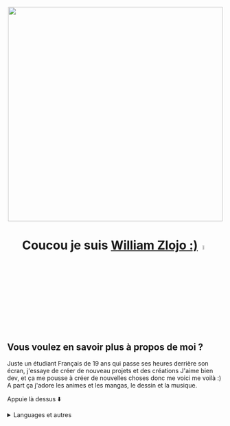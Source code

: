 <p align="center">
<img width=500 src=https://user-images.githubusercontent.com/68301608/116943122-32e4bd00-ac73-11eb-8eb4-1ab7e81a31b3.png>
</p>


## <h1 align="center">Coucou je suis <a href="http://willydev.xyz">William Zlojo :)</a><img src="https://camo.githubusercontent.com/e8e7b06ecf583bc040eb60e44eb5b8e0ecc5421320a92929ce21522dbc34c891/68747470733a2f2f6d656469612e67697068792e636f6d2f6d656469612f6876524a434c467a6361737252346961377a2f67697068792e676966" width="5%"></h1>

## Vous voulez en savoir plus à propos de moi ?
Juste un étudiant Français de 19 ans qui passe ses heures derrière son écran, j'essaye de créer de nouveau projets et des créations
J'aime bien dev, et ça me pousse à créer de nouvelles choses donc me voici me voilà :)</br>
A part ça j'adore les animes et les mangas, le dessin et la musique.

Appuie là dessus ⬇️

<details>
<summary>Languages et autres</summary>

##### _J'adore celles ci mais... <3_

![HTML5](https://img.shields.io/badge/-HTML-black?style=for-the-badge&logo=html5)
![CSS](https://img.shields.io/badge/-CSS-red?style=for-the-badge&logo=css3)
![SQL](https://img.shields.io/badge/-SQL-blue?style=for-the-badge&logo=postgresql)

##### _J'utilise aussi celles ci_

![PHP](https://img.shields.io/badge/-PHP-503399?style=for-the-badge&logo=php)
![Python](https://img.shields.io/badge/-Python-31556E?style=for-the-badge&logo=python)
![Java](https://img.shields.io/badge/-Java-C5A42F?style=for-the-badge&logo=java)

##### _J'aimerais beacoup apprendre (genre vraiment)_
![SASS](https://img.shields.io/badge/-SASS-pink?style=for-the-badge&logo=sass)
![JavaScript](https://img.shields.io/badge/-JS-000000?style=for-the-badge&logo=javascript)
![NodeJS](https://img.shields.io/badge/-node.JS-43853D?style=for-the-badge&logo=node.js&logoColor=white)
![C](https://img.shields.io/badge/-C-blue?style=for-the-badge&logo=c&logoColor=white)

##### _J'utilise aussi..._
![ADOBE](https://camo.githubusercontent.com/e2acd10b65629decd7535dcd7bae94b0aaaaff16518a374b0a5ff251bfc8bd7d/68747470733a2f2f696d672e736869656c64732e696f2f62616467652f61646f62652532302d2532334646303030302e7376673f267374796c653d666f722d7468652d6261646765266c6f676f3d61646f6265266c6f676f436f6c6f723d7768697465) ![ADOBEPS](https://camo.githubusercontent.com/8abb0f6e6797117e6a2f42c00a2d666f2d9746aa5a11451e8f18f26f6bd99166/68747470733a2f2f696d672e736869656c64732e696f2f62616467652f61646f626525323070686f746f73686f702532302d2532333331413846462e7376673f267374796c653d666f722d7468652d6261646765266c6f676f3d61646f626525323070686f746f73686f70266c6f676f436f6c6f723d7768697465)
![GIT](https://camo.githubusercontent.com/22d1116e541b7b380161ed7c77ceb24e5e88a71acbec6d9dae7a5624b23a46fd/68747470733a2f2f696d672e736869656c64732e696f2f62616467652f6769742532302d2532334630353033332e7376673f267374796c653d666f722d7468652d6261646765266c6f676f3d676974266c6f676f436f6c6f723d7768697465)
![RASPi](https://camo.githubusercontent.com/99bf3b488d680b2818999c752817d99a99989a6c47bd286ca038453143e11aeb/68747470733a2f2f696d672e736869656c64732e696f2f62616467652f2d52617370626572727925323050692d4335314134413f7374796c653d666f722d7468652d6261646765266c6f676f3d5261737062657272792d5069)
![Win](https://img.shields.io/badge/-Win-blue?style=for-the-badge&logo=Windows&logoColor=white)
![Debian](https://img.shields.io/badge/-debian-D70A53?style=for-the-badge&logo=debian&logoColor=white)
![Ubuntu](https://img.shields.io/badge/-ubuntu-FF6C37?style=for-the-badge&logo=ubuntu&logoColor=white)
![MAC](https://img.shields.io/badge/-MacOS-silver?style=for-the-badge&logo=Macos&logoColor=white)


___

Si jamais vous avez quelques questions à poser n'hésitez pas ma boîte mail est ouverte
Feel free de me contacter !
